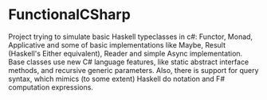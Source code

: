 # FunctionalCSharp

Project trying to simulate basic Haskell typeclasses in c#: Functor, Monad, Applicative and some of basic implementations like Maybe, Result (Haskell's Either equivalent), Reader and simple Async implementation.
Base classes use new C# language features, like static abstract interface methods, and recursive generic parameters.
Also, there is support for query syntax, which mimics (to some extent) Haskell do notation and F# computation expressions.
